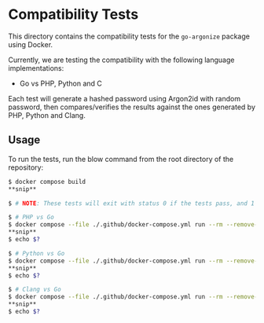 # Compatibility Tests

This directory contains the compatibility tests for the `go-argonize` package using Docker.

Currently, we are testing the compatibility with the following language implementations:

- Go vs PHP, Python and C

Each test will generate a hashed password using Argon2id with random password,
then compares/verifies the results against the ones generated by PHP, Python and Clang.

## Usage

To run the tests, run the blow command from the root directory of the repository:

```bash
$ docker compose build
**snip**

$ # NOTE: These tests will exit with status 0 if the tests pass, and 1 if they fail.

$ # PHP vs Go
$ docker compose --file ./.github/docker-compose.yml run --rm --remove-orphans php
**snip**
$ echo $?

$ # Python vs Go
$ docker compose --file ./.github/docker-compose.yml run --rm --remove-orphans python
**snip**
$ echo $?

$ # Clang vs Go
$ docker compose --file ./.github/docker-compose.yml run --rm --remove-orphans clang
**snip**
$ echo $?
```

